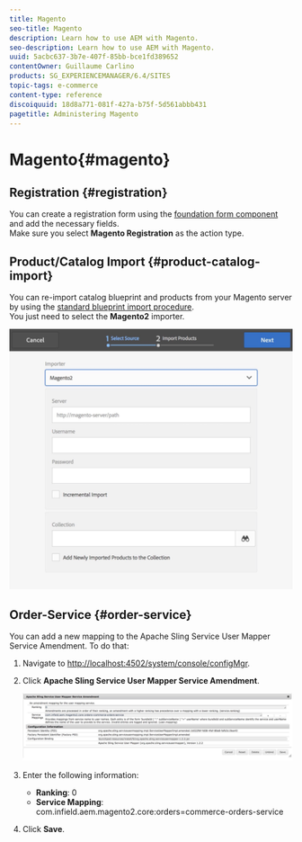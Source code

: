 ```yaml
---
title: Magento
seo-title: Magento
description: Learn how to use AEM with Magento.
seo-description: Learn how to use AEM with Magento.
uuid: 5acbc637-3b7e-407f-85bb-bce1fd389652
contentOwner: Guillaume Carlino
products: SG_EXPERIENCEMANAGER/6.4/SITES
topic-tags: e-commerce
content-type: reference
discoiquuid: 18d8a771-081f-427a-b75f-5d561abbb431
pagetitle: Administering Magento
---
```


# Magento{#magento}

## Registration {#registration}

You can create a registration form using the [foundation form component](/help/sites/authoring/using/default-components-foundation.md#form) and add the necessary fields.  
Make sure you select **Magento Registration** as the action type. [](/help/sites/authoring/using/default-components-foundation.md#form)

## Product/Catalog Import {#product-catalog-import}

You can re-import catalog blueprint and products from your Magento server by using the [standard blueprint import procedure](/help/sites/administering/using/generic.md#importing-products).  
You just need to select the **Magento2** importer.

![](assets/chlimage_1-42.jpeg) 

## Order-Service {#order-service}

You can add a new mapping to the Apache Sling Service User Mapper Service Amendment. To do that:

1. Navigate to [http://localhost:4502/system/console/configMgr](http://localhost:4502/system/console/configMgr).
1. Click **Apache Sling Service User Mapper Service Amendment**.

   ![](assets/chlimage_1-43.jpeg)

1. Enter the following information:

    * **Ranking**: 0
    * **Service Mapping**: com.infield.aem.magento2.core:orders=commerce-orders-service

1. Click **Save**.

